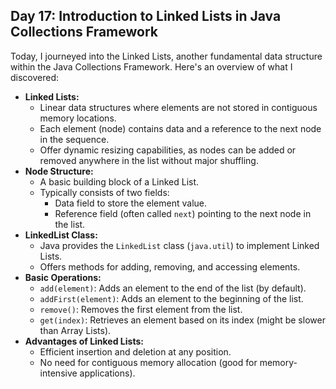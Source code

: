 ## Day 17: Introduction to Linked Lists in Java Collections Framework

Today, I journeyed into the Linked Lists, another fundamental data structure within the Java Collections Framework. Here's an overview of what I discovered:

* **Linked Lists:**
  * Linear data structures where elements are not stored in contiguous memory locations.
  * Each element (node) contains data and a reference to the next node in the sequence.
  * Offer dynamic resizing capabilities, as nodes can be added or removed anywhere in the list without major shuffling.
* **Node Structure:**
  * A basic building block of a Linked List.
  * Typically consists of two fields:
    * Data field to store the element value.
    * Reference field (often called `next`) pointing to the next node in the list.
* **LinkedList Class:**
  * Java provides the `LinkedList` class (`java.util`) to implement Linked Lists.
  * Offers methods for adding, removing, and accessing elements. 
* **Basic Operations:**
  * `add(element)`: Adds an element to the end of the list (by default).
  * `addFirst(element)`: Adds an element to the beginning of the list.
  * `remove()`: Removes the first element from the list.
  * `get(index)`: Retrieves an element based on its index (might be slower than Array Lists).
* **Advantages of Linked Lists:**
  * Efficient insertion and deletion at any position.
  * No need for contiguous memory allocation (good for memory-intensive applications).